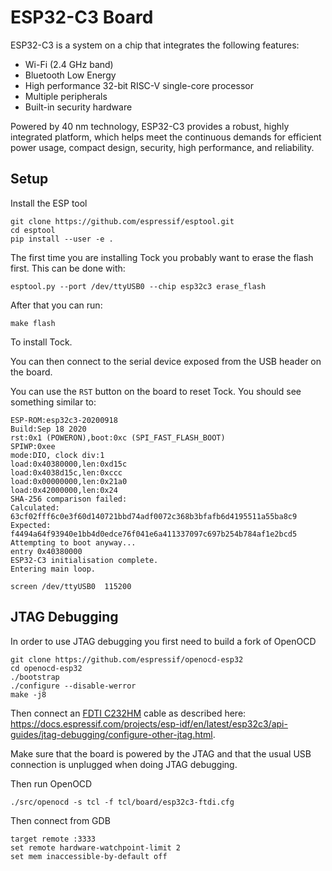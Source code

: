 ESP32-C3 Board
==============

ESP32-C3 is a system on a chip that integrates the following features:
 * Wi-Fi (2.4 GHz band)
 * Bluetooth Low Energy
 * High performance 32-bit RISC-V single-core processor
 * Multiple peripherals
 * Built-in security hardware

Powered by 40 nm technology, ESP32-C3 provides a robust, highly integrated
platform, which helps meet the continuous demands for efficient power usage,
compact design, security, high performance, and reliability.

Setup
-----

Install the ESP tool

```shell
git clone https://github.com/espressif/esptool.git
cd esptool
pip install --user -e .
```

The first time you are installing Tock you probably want to erase the
flash first. This can be done with:

```shell
esptool.py --port /dev/ttyUSB0 --chip esp32c3 erase_flash
```

After that you can run:

```shell
make flash
```

To install Tock.

You can then connect to the serial device exposed from the USB header on the
board.

You can use the `RST` button on the board to reset Tock. You should see
something similar to:

```text
ESP-ROM:esp32c3-20200918
Build:Sep 18 2020
rst:0x1 (POWERON),boot:0xc (SPI_FAST_FLASH_BOOT)
SPIWP:0xee
mode:DIO, clock div:1
load:0x40380000,len:0xd15c
load:0x4038d15c,len:0xccc
load:0x00000000,len:0x21a0
load:0x42000000,len:0x24
SHA-256 comparison failed:
Calculated: 63cf02fff6c0e3f60d140721bbd74adf0072c368b3bfafb6d4195511a55ba8c9
Expected: f4494a64f93940e1bb4d0edce76f041e6a411337097c697b254b784af1e2bcd5
Attempting to boot anyway...
entry 0x40380000
ESP32-C3 initialisation complete.
Entering main loop.
```

```shell
screen /dev/ttyUSB0  115200
```

JTAG Debugging
--------------

In order to use JTAG debugging you first need to build a fork of OpenOCD

```shell
git clone https://github.com/espressif/openocd-esp32
cd openocd-esp32
./bootstrap
./configure --disable-werror
make -j8
```

Then connect an [FDTI C232HM](https://ftdichip.com/products/c232hm-ddhsl-0-2/)
cable as described here:
https://docs.espressif.com/projects/esp-idf/en/latest/esp32c3/api-guides/jtag-debugging/configure-other-jtag.html.

Make sure that the board is powered by the JTAG and that the usual USB
connection is unplugged when doing JTAG debugging.

Then run OpenOCD

```shell
./src/openocd -s tcl -f tcl/board/esp32c3-ftdi.cfg
```

Then connect from GDB

```shell
target remote :3333
set remote hardware-watchpoint-limit 2
set mem inaccessible-by-default off
```
